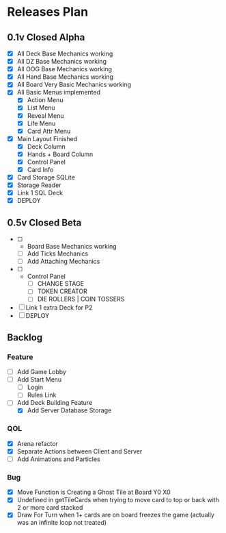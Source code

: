 # Releases Plan

## 0.1v Closed Alpha
  - [x] All Deck Base Mechanics working
  - [x] All DZ Base Mechanics working
  - [x] All OOG Base Mechanics working
  - [x] All Hand Base Mechanics working
  - [x] All Board Very Basic Mechanics working
  - [x] All Basic Menus implemented
    - [x] Action Menu
    - [x] List Menu
    - [x] Reveal Menu
    - [x] Life Menu
    - [x] Card Attr Menu
  - [x] Main Layout Finished
    - [x] Deck Column
    - [x] Hands + Board Column
    - [x] Control Panel
    - [x] Card Info
  - [x] Card Storage SQLite
  - [x] Storage Reader
  - [x] Link 1 SQL Deck
  - [x] DEPLOY

## 0.5v Closed Beta
  - [ ] + Board Base Mechanics working
    - [ ] Add Ticks Mechanics
    - [ ] Add Attaching Mechanics
  - [ ] + Control Panel
      - [ ] CHANGE STAGE
      - [ ] TOKEN CREATOR
      - [ ] DIE ROLLERS | COIN TOSSERS
  - [ ] Link 1 extra Deck for P2
  - [ ] DEPLOY

## Backlog

### Feature
- [ ] Add Game Lobby
- [ ] Add Start Menu
  - [ ] Login
  - [ ] Rules Link
- [ ] Add Deck Building Feature
  - [x] Add Server Database Storage

### QOL
- [x] Arena refactor
- [x] Separate Actions between Client and Server
- [ ] Add Animations and Particles

### Bug
- [x] Move Function is Creating a Ghost Tile at Board Y0 X0
- [x] Undefined in getTileCards when trying to move card to top or back with 2 or more card stacked
- [x] Draw For Turn when 1+ cards are on board freezes the game (actually was an infinite loop not treated)
